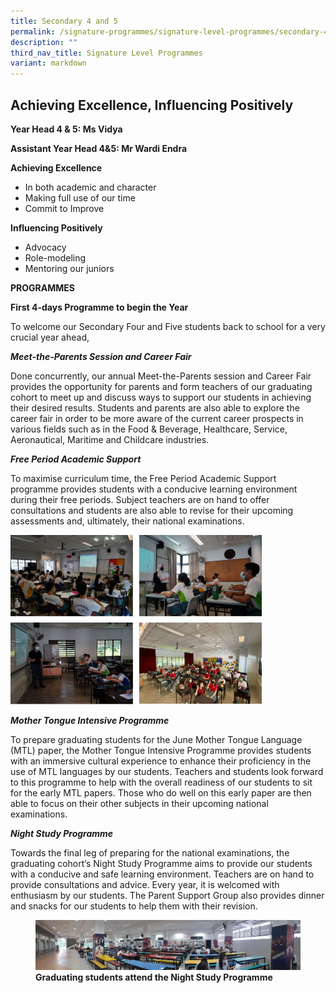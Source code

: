 ```yaml
---
title: Secondary 4 and 5
permalink: /signature-programmes/signature-level-programmes/secondary-4-n-5/
description: ""
third_nav_title: Signature Level Programmes
variant: markdown
---
```

## Achieving Excellence, Influencing Positively


**Year Head 4 &amp; 5: Ms Vidya**


**Assistant Year Head 4&amp;5: Mr Wardi Endra**



**Achieving Excellence**

*   In both academic and character
*   Making full use of our time
*   Commit to Improve

  

**Influencing Positively**

*   Advocacy
*   Role-modeling
*   Mentoring our juniors

  

  

**PROGRAMMES**

  **First 4-days Programme to begin the Year**

To welcome our Secondary Four and Five students back to school for a very crucial year ahead,
  

**_Meet-the-Parents Session and Career Fair_**

  

Done concurrently, our annual Meet-the-Parents session and Career Fair provides the opportunity for parents and form teachers of our graduating cohort to meet up and discuss ways to support our students in achieving their desired results. Students and parents are also able to explore the career fair in order to be more aware of the current career prospects in various fields such as in the Food &amp; Beverage, Healthcare, Service, Aeronautical, Maritime and Childcare industries.

  

  

**_Free Period Academic Support_**

To maximise curriculum time, the Free Period Academic Support programme provides students with a conducive learning environment during their free periods. Subject teachers are on hand to offer consultations and students are also able to revise for their upcoming assessments and, ultimately, their national examinations.


<img style="width:80%" src="/images/Signature%20Programmes/Signature%20Level%20Programmes/Sec%204%20n%205/sec%204%20n%205%20signature%20level%20programmes.jpg">


**_Mother Tongue Intensive Programme_**

 
To prepare graduating students for the June Mother Tongue Language (MTL) paper, the Mother Tongue Intensive Programme provides students with an immersive cultural experience to enhance their proficiency in the use of MTL languages by our students. Teachers and students look forward to this programme to help with the overall readiness of our students to sit for the early MTL papers. Those who do well on this early paper are then able to focus on their other subjects in their upcoming national examinations.

  

  

**_Night Study Programme_**

  

Towards the final leg of preparing for the national examinations, the graduating cohort’s Night Study Programme aims to provide our students with a conducive and safe learning environment. Teachers are on hand to provide consultations and advice. Every year, it is welcomed with enthusiasm by our students. The Parent Support Group also provides dinner and snacks for our students to help them with their revision.

<figure>
<img src="/images/Signature%20Programmes/Signature%20Level%20Programmes/Sec%204%20n%205/nightstudy02.jpg">
<figcaption> <strong> Graduating students attend the Night Study Programme</strong> </figcaption>
</figure>